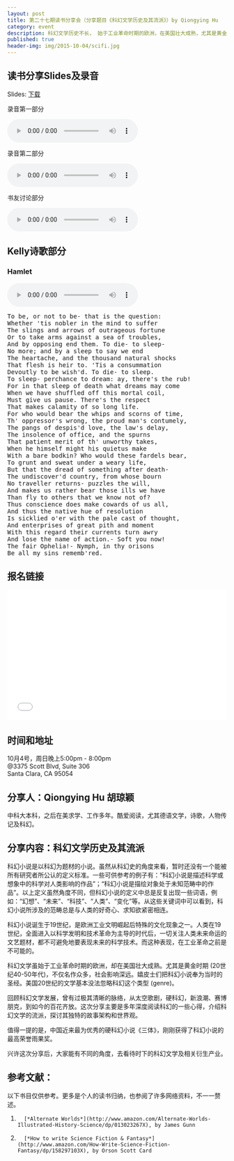 ```yaml
---
layout: post
title: 第二十七期读书分享会（分享题目《科幻文学历史及其流派》）by Qiongying Hu
category: event
description: 科幻文学历史不长， 始于工业革命时期的欧洲，在美国壮大成熟，尤其是黄金时期 (20世纪40-50年代)，不仅名作众多，社会影响深远。嬉皮士们把科幻小说奉为当时的圣经。
published: true
header-img: img/2015-10-04/scifi.jpg 
---
```


## 读书分享Slides及录音

Slides: [下载]({{site.www-data-url}}/slides/2015-10-04-science-fictions.pdf)

录音第一部分

<audio controls="controls">
   <source src="{{site.www-data-url}}/audio/2015-10-04-qiongying-hu-part1.mp3" type="audio/mpeg">
 Your browser does not support the audio element.
</audio>

录音第二部分 

<audio controls="controls">
   <source src="{{site.www-data-url}}/audio/2015-10-04-qiongying-hu-part2.mp3" type="audio/mpeg">
 Your browser does not support the audio element.
</audio>

书友讨论部分

<audio controls="controls">
   <source src="{{site.www-data-url}}/audio/2015-10-04-discussion.mp3" type="audio/mpeg">
 Your browser does not support the audio element.
</audio>

## Kelly诗歌部分

### Hamlet
<audio controls="controls">
   <source src="{{site.www-data-url}}/audio/2015-10-04-kelly-poem.mp3" type="audio/mpeg">
 Your browser does not support the audio element.
</audio>

<pre>
To be, or not to be- that is the question:
Whether 'tis nobler in the mind to suffer 
The slings and arrows of outrageous fortune
Or to take arms against a sea of troubles,
And by opposing end them. To die- to sleep-
No more; and by a sleep to say we end
The heartache, and the thousand natural shocks 
That flesh is heir to. 'Tis a consummation
Devoutly to be wish'd. To die- to sleep.
To sleep- perchance to dream: ay, there's the rub!
For in that sleep of death what dreams may come
When we have shuffled off this mortal coil, 
Must give us pause. There's the respect
That makes calamity of so long life.
For who would bear the whips and scorns of time,
Th' oppressor's wrong, the proud man's contumely,
The pangs of despis'd love, the law's delay, 
The insolence of office, and the spurns
That patient merit of th' unworthy takes,
When he himself might his quietus make
With a bare bodkin? Who would these fardels bear,
To grunt and sweat under a weary life, 
But that the dread of something after death-
The undiscover'd country, from whose bourn
No traveller returns- puzzles the will,
And makes us rather bear those ills we have
Than fly to others that we know not of? 
Thus conscience does make cowards of us all,
And thus the native hue of resolution
Is sicklied o'er with the pale cast of thought,
And enterprises of great pith and moment
With this regard their currents turn awry 
And lose the name of action.- Soft you now!
The fair Ophelia!- Nymph, in thy orisons
Be all my sins rememb'red. 
</pre>

## 报名链接

<div style="width:100%; text-align:left;" ><iframe  src="//eventbrite.com/tickets-external?eid=18857627672&ref=etckt" frameborder="0" height="300" width="100%" vspace="0" hspace="0" marginheight="5" marginwidth="5" scrolling="auto" allowtransparency="true"></iframe></div>

## 时间和地址
10月4号，周日晚上5:00pm - 8:00pm  
@3375 Scott Blvd, Suite 306  
Santa Clara, CA 95054

## 分享人：Qiongying Hu 胡琼颖
中科大本科，之后在美求学、工作多年。酷爱阅读，尤其德语文学，诗歌，人物传记及科幻。

## 分享内容：科幻文学历史及其流派

科幻小说是以科幻为题材的小说。虽然从科幻史的角度来看，暂时还没有一个能被所有研究者所公认的定义标准。一些可供参考的例子有：“科幻小说是描述科学或想象中的科学对人类影响的作品”；“科幻小说是描绘对象处于未知范畴中的作品”。以上定义虽然角度不同，但科幻小说的定义中总是反复出现一些词语，例如：“幻想”、“未来”、“科技”、“人类”、“变化”等。从这些关键词中可以看到，科幻小说所涉及的范畴总是与人类的好奇心、求知欲紧密相连。

科幻小说诞生于19世纪，是欧洲工业文明崛起后特殊的文化现象之一。人类在19世纪，全面进入以科学发明和技术革命为主导的时代后，一切关注人类未来命运的文艺题材，都不可避免地要表现未来的科学技术。而这种表现，在工业革命之前是不可能的。

科幻文学虽始于工业革命时期的欧洲，却在美国壮大成熟。尤其是黄金时期 (20世纪40-50年代)，不仅名作众多，社会影响深远。嬉皮士们把科幻小说奉为当时的圣经。美国20世纪的文学基本没法忽略科幻这个类型 (genre)。

回顾科幻文学发展，曾有过极其清晰的脉络，从太空歌剧，硬科幻，新浪潮、赛博朋克，到如今的百花齐放。这次分享主要是多年深度阅读科幻的一些心得，介绍科幻文学的流派，探讨其独特的故事架构和世界观。

值得一提的是，中国近来最为优秀的硬科幻小说《三体》，刚刚获得了科幻小说的最高荣誉雨果奖。

兴许这次分享后，大家能有不同的角度，去看待时下的科幻文学及相关衍生产业。

## 参考文献：
以下书目仅供参考。更多是个人的读书归纳，也参阅了许多网络资料，不一一赘述。

1.       [*Alternate Worlds*](http://www.amazon.com/Alternate-Worlds-Illustrated-History-Science/dp/013023267X), by James Gunn

2.       [*How to write Science Fiction & Fantasy*](http://www.amazon.com/How-Write-Science-Fiction-Fantasy/dp/158297103X), by Orson Scott Card 
